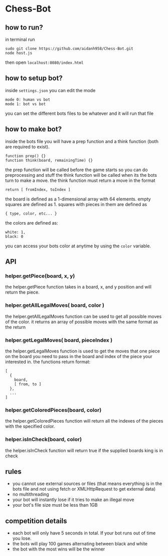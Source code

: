 # Chess-Bot
## how to run?
in terminal run
```
sudo git clone https://github.com/aidanh958/Chess-Bot.git
node host.js
```
then open `localhost:8080/index.html`

## how to setup bot?
inside `settings.json` you can edit the mode
```
mode 0: human vs bot
mode 1: bot vs bot
```
you can set the different bots files to be whatever and it will run that file

## how to make bot?
inside the bots file you will have a prep function and a think function (both are required to exist).
```
function prep() {}
function think(board, remainingTime) {}
```
the prep function will be called before the game starts so you can do preprocessing and stuff
the think function will be called when its the bots turn to make a move.
the think function must return a move in the format
```
return [ fromIndex, toIndex ]
```
the board is defined as a 1-dimensional array with 64 elements.
empty squares are defined as 1.
squares with pieces in them are defined as
```
{ type, color, etc... }
```
the colors are defined as:
```
white: 1,
black: 0
```
you can access your bots color at anytime by using the `color` variable.
## API
### helper.getPiece(board, x, y)
the helper.getPiece function takes in a board, x, and y position and will return the piece.
### helper.getAllLegalMoves( board, color )
the helper.getAllLegalMoves function can be used to get all possible moves of the color.
it returns an array of possible moves with the same format as the return
### helper.getLegalMoves( board, pieceIndex )
the helper.getLegalMoves function is used to get the moves that one piece on the board
you need to pass in the board and index of the piece your interested in.
the functions return format:
```
[
  {
    board,
    [ from, to ]
  },
  ...
]
```
### helper.getColoredPieces(board, color)
the helper.getColoredPieces function will return all the indexes of the pieces with the specified color.
### helper.isInCheck(board, color)
the helper.isInCheck function will return true if the supplied boards king is in check
## rules
 - you cannot use external sources or files (that means everything is in the bots file and not using fetch or XMLHttpRequest to get external data)
 - no multithreading
 - your bot will instantly lose if it tries to make an illegal move
 - your bot's file size must be less than 1GB
## competition details
 - each bot will only have 5 seconds in total. If your bot runs out of time you lose.
 - the bots will play 100 games alternating between black and white
 - the bot with the most wins will be the winner











